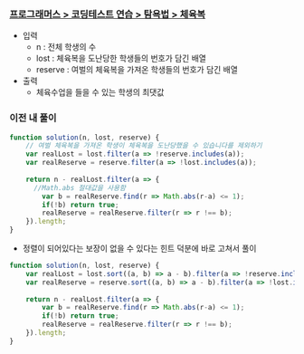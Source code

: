 ### [프로그래머스 > 코딩테스트 연습 > 탐욕법 > 체육복](https://school.programmers.co.kr/learn/courses/30/lessons/42862)

- 입력
  - n : 전체 학생의 수
  - lost : 체육복을 도난당한 학생들의 번호가 담긴 배열 
  - reserve : 여벌의 체육복을 가져온 학생들의 번호가 담긴 배열
- 출력
  - 체육수업을 들을 수 있는 학생의 최댓값

### 이전 내 풀이

```js
function solution(n, lost, reserve) {
    // 여벌 체육복을 가져온 학생이 체육복을 도난당했을 수 있습니다를 제외하기
    var realLost = lost.filter(a => !reserve.includes(a));
    var realReserve = reserve.filter(a => !lost.includes(a));
    
    return n - realLost.filter(a => {
      //Math.abs 절대값을 사용함
        var b = realReserve.find(r => Math.abs(r-a) <= 1);
        if(!b) return true;
        realReserve = realReserve.filter(r => r !== b);
    }).length;
}
```

- 정렬이 되어있다는 보장이 없을 수 있다는 힌트 덕분에 바로 고쳐서 풀이
```js
function solution(n, lost, reserve) {
    var realLost = lost.sort((a, b) => a - b).filter(a => !reserve.includes(a));
    var realReserve = reserve.sort((a, b) => a - b).filter(a => !lost.includes(a));
    
    return n - realLost.filter(a => {
        var b = realReserve.find(r => Math.abs(r-a) <= 1);
        if(!b) return true;
        realReserve = realReserve.filter(r => r !== b);
    }).length;
}
```
